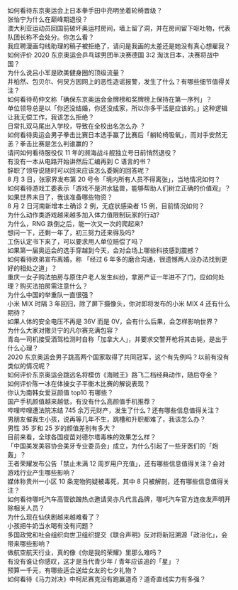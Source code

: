 如何看待东京奥运会上日本拳手田中亮明坐着轮椅晋级？  
张怡宁为什么在巅峰期退役？  
澳大利亚运动员回国前破坏奥运村房间，墙上留了洞，并在房间留下呕吐物，代表队团长称不会处分。你怎么看？  
我应聘漫画勾线助理的稿子被拒绝了，请问是我画的太差还是她没有真心想雇我？  
如何评价 2020 东京奥运会乒乓球男团半决赛德国 3:2 淘汰日本，决赛将战中国？  
为什么说吕小军是欧美健身圈的顶级流量？  
井柏然、包贝尔、何炅方因网上的恶性造谣报警，发生了什么？有哪些细节值得关注？  
如何看待苟仲文称「确保东京奥运会金牌榜和奖牌榜上保持在第一序列」？  
单位领导总是以「你还没结婚，你还没成家，所以你多干活是应该的。」这种逻辑让我无偿工作，我该怎么拒绝？  
日常扎双马尾出入学校，导致在全校出名怎么办 ？  
如何看待奥运会男子拳击比赛日本选手赢了比赛后「躺轮椅吸氧」，而对手安然无恙？拳击比赛是怎么判谁赢的？  
请问如何看待服役仅 11 年的濒海战斗舰独立号日前悄然退役？  
有没有一本从电路开始讲然后汇编再到 C 语言的书？  
辞职了领导说随时可以回来应该怎么委婉的回答呢？  
8 月 3 日，张家界发布第 20 号令「境内所有人员不得离张」，当地情况如何？  
如何看待游戏工委表示「游戏不是洪水猛兽，能够帮助人们树立正确的价值观」？  
如果世界末日了，我该准备哪些物资？  
8 月 2 日河南新增本土确诊 2 例，无症状感染者 15 例，目前情况如何？  
为什么动作类游戏越来越多加入体力值限制玩家的行动?  
为什么，RNG 跌倒之后，能一次又一次的爬起来?  
想问一下，还剩一年了，初三努力还来得及吗?  
工伤认定书下来了，可以要求用人单位赔偿了吗？  
如果第一届奥运会的选手穿越到今天，会对会场上哪些科技感到震撼？  
如何看待欧弟宣布离婚，称 「经过 6 年多的磨合沟通，很遗憾两人没办法找到更好的相处之道」？  
重庆一女子购法拍房与原住户老人发生纠纷，拿房产证一年进不了门，应如何处理？购买法拍房需注意什么？  
为什么中国的举重队一直很强？  
小米 MIX 时隔 3 年回归，除了屏下摄像头，你对即将发布的小米 MIX 4 还有什么期待？  
如果人体的安全电压不再是 36V 而是 0V，会有什么后果，会怎样影响世界？  
为什么大家对撒贝宁的凡尔赛充满包容？  
青岛一司机接受酒驾检测时自称「加拿大人」，并要求交警开枪将其击毙，是出于什么心理？  
2020 东京奥运会男子跳高两个国家取得了共同冠军，这个有先例吗？以前有没有类似的情况呢？  
如何评价东京奥运会跳远名将模仿《海贼王》路飞二档经典动作，随后夺金？  
如何评价陈一冰在体操女子平衡木比赛的解说表现？  
你认为南韩女爱豆颜值 top10 有哪些？  
国产手机颜值越来越低，有没有什么高颜值手机推荐？  
哔哩哔哩遭法院冻结 745 余万元财产，发生了什么？还有哪些信息值得关注？  
男朋友催我生小孩，说再等几年不生，跳槽和升职都难了，我该怎么办？  
男性 35 岁和 25 岁的颜值差别有多大？  
目前来看，全球各国疫苗对德尔塔毒株的效果怎么样？  
「中国美发美容协会美牙专业委员会」成立，为什么引起了一些牙医们的「炮轰」？  
王者荣耀发布公告「禁止未满 12 周岁用户充值」，还有哪些信息值得关注？会对游戏行业产生哪些影响？  
媒体称贵州一小区 10 条宠物狗疑被毒死，其中 8 只被解剖，还有哪些信息值得关注？  
如何看待哪吒汽车高管欲蹭热点邀请吴亦凡代言品牌，哪吒汽车官方连夜发声明开除相关人员？  
为什么现在仙侠剧越来越难看了？  
小孩把牛奶当水喝有没有问题？  
多国政党和社会组织向世卫组织提交《联合声明》反对将新冠溯源「政治化」，会带来哪些影响？  
做航空航天行业，真的像《你是我的荣耀》里那么难吗？  
有没有谁让你感叹，这才是当代青少年 / 青年应该追的「星」？  
预算一千元，有哪些适合送给女友的七夕礼物？  
如何看待《马力对决》中柯尼赛克没有跑赢道奇？道奇直线实力有多强？  
